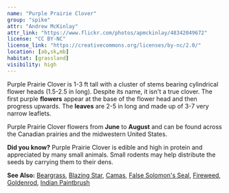 ```yaml
---
name: "Purple Prairie Clover"
group: "spike"
attr: "Andrew McKinlay"
attr_link: "https://www.flickr.com/photos/apmckinlay/48342049672"
license: "CC BY-NC"
license_link: "https://creativecommons.org/licenses/by-nc/2.0/"
location: [ab,sk,mb]
habitat: [grassland]
visibility: high
---
```

Purple Prairie Clover is 1-3 ft tall with a cluster of stems bearing cylindrical flower heads (1.5-2.5 in long). Despite its name, it isn't a true clover. The first purple **flowers** appear at the base of the flower head and then progress upwards. The **leaves** are 2-5 in long and made up of 3-7 very narrow leaflets.

Purple Prairie Clover flowers from **June** to **August** and can be found across the Canadian prairies and the midwestern United States.

**Did you know?** Purple Prairie Clover is edible and high in protein and appreciated by many small animals. Small rodents may help distribute the seeds by carrying them to their dens.

<!-- generated, do not edit -->
**See Also:**
[Beargrass](/plants/beargras),
[Blazing Star](/plants/blazstar),
[Camas](/plants/camas),
[False Solomon's Seal](/plants/falsesol),
[Fireweed](/plants/fireweed),
[Goldenrod](/plants/goldrod),
[Indian Paintbrush](/plants/indian)

